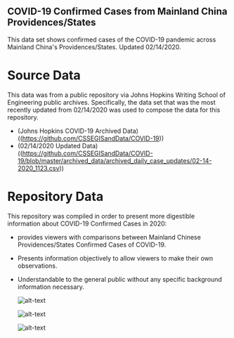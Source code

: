 ## COVID-19 Confirmed Cases from Mainland China Providences/States

This data set shows confirmed cases of the COVID-19 pandemic across Mainland China's Providences/States. Updated 02/14/2020.  

# Source Data
This data was from a public repository via Johns Hopkins Writing School of Engineering public archives. Specifically, the data set that was the most recently updated from 02/14/2020 was used to compose the data for this repository. 

- (Johns Hopkins COVID-19 Archived Data) ((https://github.com/CSSEGISandData/COVID-19))
- (02/14/2020 Updated Data) ((https://github.com/CSSEGISandData/COVID-19/blob/master/archived_data/archived_daily_case_updates/02-14-2020_1123.csv))

# Repository Data
This repository was compiled in order to present more digestible information about COVID-19 Confirmed Cases in 2020: 

- provides viewers with comparisons between Mainland Chinese Providences/States Confirmed Cases of COVID-19.
- Presents information objectively to allow viewers to make their own observations.
- Understandable to the general public without any specific background information necessary.

  ![alt-text]("T0S3T-total-confirmed-deaths-caused-by-covid-19-by-providence-state-in-mainland-china-updated-02-14-2020-nbsp-.png")

  ![alt-text]("LHLGO-map-of-confirmed-deaths-by-covid-19-in-mainland-china-providences-states-updated-02-14-2020-nbsp-.png")

  ![alt-text]("n1c9Z-symbol-map-of-confirmed-covid-19-cases-in-mainland-china-providences-states.png")
  
  
